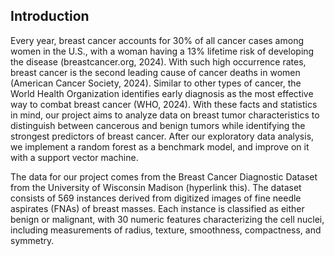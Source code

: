 ## Introduction
Every year, breast cancer accounts for 30% of all cancer cases among women in the U.S., with a woman having a 13% lifetime risk of developing the disease (breastcancer.org, 2024).  With such high occurrence rates, breast cancer is the second leading cause of cancer deaths in women (American Cancer Society, 2024). Similar to other types of cancer, the World Health Organization identifies early diagnosis as the most effective way to combat breast cancer (WHO, 2024). With these facts and statistics in mind, our project aims to analyze data on breast tumor characteristics to distinguish between cancerous and benign tumors while identifying the strongest predictors of breast cancer. After our exploratory data analysis,  we implement a random forest as a benchmark model, and improve on it with a support vector machine. 

The data for our project comes from the Breast Cancer Diagnostic Dataset from the University of Wisconsin Madison (hyperlink this). The dataset consists of 569 instances derived from digitized images of fine needle aspirates (FNAs) of breast masses. Each instance is classified as either benign or malignant, with 30 numeric features characterizing the cell nuclei, including measurements of radius, texture, smoothness, compactness, and symmetry. 

